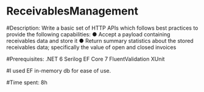 # ReceivablesManagement
#Description:
  Write a basic set of HTTP APIs which follows best practices to provide the following capabilities:
    ● Accept a payload containing receivables data and store it
    ● Return summary statistics about the stored receivables data; specifically the value of
    open and closed invoices
    
    
#Prerequisites:
  .NET 6
  Serilog
  EF Core 7
  FluentValidation
  XUnit
  
#I used EF in-memory db for ease of use. 

#Time spent: 8h
